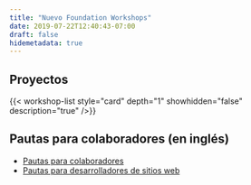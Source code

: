 ```yaml
---
title: "Nuevo Foundation Workshops"
date: 2019-07-22T12:40:43-07:00
draft: false
hidemetadata: true
---
```


## Proyectos
{{< workshop-list style="card" depth="1" showhidden="false" description="true"  />}}

## Pautas para colaboradores (en inglés)

- [Pautas para colaboradores](../guidelines/)
- [Pautas para desarrolladores de sitios web](../guidelines/web-developer)

